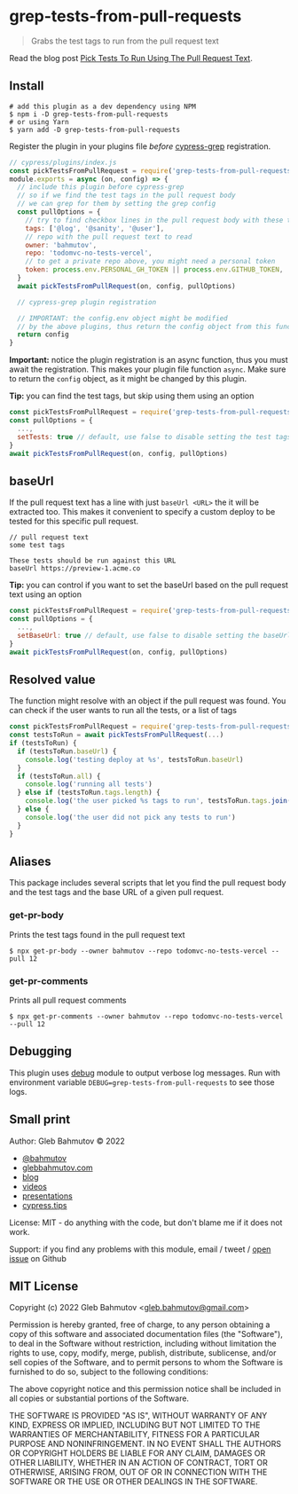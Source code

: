 # grep-tests-from-pull-requests

> Grabs the test tags to run from the pull request text

Read the blog post [Pick Tests To Run Using The Pull Request Text](https://glebbahmutov.com/blog/pick-tests-using-pull-request/).

## Install

```shell
# add this plugin as a dev dependency using NPM
$ npm i -D grep-tests-from-pull-requests
# or using Yarn
$ yarn add -D grep-tests-from-pull-requests
```

Register the plugin in your plugins file _before_ [cypress-grep](https://github.com/cypress-io/cypress-grep) registration.

```js
// cypress/plugins/index.js
const pickTestsFromPullRequest = require('grep-tests-from-pull-requests')
module.exports = async (on, config) => {
  // include this plugin before cypress-grep
  // so if we find the test tags in the pull request body
  // we can grep for them by setting the grep config
  const pullOptions = {
    // try to find checkbox lines in the pull request body with these tags
    tags: ['@log', '@sanity', '@user'],
    // repo with the pull request text to read
    owner: 'bahmutov',
    repo: 'todomvc-no-tests-vercel',
    // to get a private repo above, you might need a personal token
    token: process.env.PERSONAL_GH_TOKEN || process.env.GITHUB_TOKEN,
  }
  await pickTestsFromPullRequest(on, config, pullOptions)

  // cypress-grep plugin registration

  // IMPORTANT: the config.env object might be modified
  // by the above plugins, thus return the config object from this function
  return config
}
```

**Important:** notice the plugin registration is an async function, thus you must await the registration. This makes your plugin file function `async`. Make sure to return the `config` object, as it might be changed by this plugin.

**Tip:** you can find the test tags, but skip using them using an option

```js
const pickTestsFromPullRequest = require('grep-tests-from-pull-requests')
const pullOptions = {
  ...,
  setTests: true // default, use false to disable setting the test tags
}
await pickTestsFromPullRequest(on, config, pullOptions)
```

## baseUrl

If the pull request text has a line with just `baseUrl <URL>` the it will be extracted too. This makes it convenient to specify a custom deploy to be tested for this specific pull request.

```text
// pull request text
some test tags

These tests should be run against this URL
baseUrl https://preview-1.acme.co
```

**Tip:** you can control if you want to set the baseUrl based on the pull request text using an option

```js
const pickTestsFromPullRequest = require('grep-tests-from-pull-requests')
const pullOptions = {
  ...,
  setBaseUrl: true // default, use false to disable setting the baseUrl
}
await pickTestsFromPullRequest(on, config, pullOptions)
```

## Resolved value

The function might resolve with an object if the pull request was found. You can check if the user wants to run all the tests, or a list of tags

```js
const pickTestsFromPullRequest = require('grep-tests-from-pull-requests')
const testsToRun = await pickTestsFromPullRequest(...)
if (testsToRun) {
  if (testsToRun.baseUrl) {
    console.log('testing deploy at %s', testsToRun.baseUrl)
  }
  if (testsToRun.all) {
    console.log('running all tests')
  } else if (testsToRun.tags.length) {
    console.log('the user picked %s tags to run', testsToRun.tags.join(', '))
  } else {
    console.log('the user did not pick any tests to run')
  }
}
```

## Aliases

This package includes several scripts that let you find the pull request body and the test tags and the base URL of a given pull request.

### get-pr-body

Prints the test tags found in the pull request text

```
$ npx get-pr-body --owner bahmutov --repo todomvc-no-tests-vercel --pull 12
```

### get-pr-comments

Prints all pull request comments

```
$ npx get-pr-comments --owner bahmutov --repo todomvc-no-tests-vercel --pull 12
```

## Debugging

This plugin uses [debug](https://github.com/debug-js/debug#readme) module to output verbose log messages. Run with environment variable `DEBUG=grep-tests-from-pull-requests` to see those logs.

## Small print

Author: Gleb Bahmutov &copy; 2022

- [@bahmutov](https://twitter.com/bahmutov)
- [glebbahmutov.com](https://glebbahmutov.com)
- [blog](https://glebbahmutov.com/blog/)
- [videos](https://www.youtube.com/glebbahmutov)
- [presentations](https://slides.com/bahmutov)
- [cypress.tips](https://cypress.tips)

License: MIT - do anything with the code, but don't blame me if it does not work.

Support: if you find any problems with this module, email / tweet /
[open issue](https://github.com/bahmutov/grep-tests-from-pull-requests/issues) on Github

## MIT License

Copyright (c) 2022 Gleb Bahmutov &lt;gleb.bahmutov@gmail.com&gt;

Permission is hereby granted, free of charge, to any person
obtaining a copy of this software and associated documentation
files (the "Software"), to deal in the Software without
restriction, including without limitation the rights to use,
copy, modify, merge, publish, distribute, sublicense, and/or sell
copies of the Software, and to permit persons to whom the
Software is furnished to do so, subject to the following
conditions:

The above copyright notice and this permission notice shall be
included in all copies or substantial portions of the Software.

THE SOFTWARE IS PROVIDED "AS IS", WITHOUT WARRANTY OF ANY KIND,
EXPRESS OR IMPLIED, INCLUDING BUT NOT LIMITED TO THE WARRANTIES
OF MERCHANTABILITY, FITNESS FOR A PARTICULAR PURPOSE AND
NONINFRINGEMENT. IN NO EVENT SHALL THE AUTHORS OR COPYRIGHT
HOLDERS BE LIABLE FOR ANY CLAIM, DAMAGES OR OTHER LIABILITY,
WHETHER IN AN ACTION OF CONTRACT, TORT OR OTHERWISE, ARISING
FROM, OUT OF OR IN CONNECTION WITH THE SOFTWARE OR THE USE OR
OTHER DEALINGS IN THE SOFTWARE.
